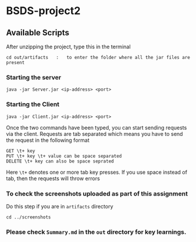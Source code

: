 # BSDS-project2

## Available Scripts

After unzipping the project, type this in the terminal

```
cd out/artifacts   :   to enter the folder where all the jar files are present
```

### Starting the server

```
java -jar Server.jar <ip-address> <port>
```

### Starting the Client

```
java -jar Client.jar <ip-address> <port>
```

Once the two commands have been typed, you can start sending requests via the client. Requests are
tab separated which means you have to send the request in the following format

```
GET \t+ key
PUT \t+ key \t+ value can be space separated
DELETE \t+ key can also be space seprated      
```

Here `\t+` denotes one or more tab key presses. If you use space instead of tab, then the requests
will throw errors

### To check the screenshots uploaded as part of this assignment

Do this step if you are in `artifacts` directory

```
cd ../screenshots
```

### Please check `Summary.md` in the `out` directory for key learnings.

